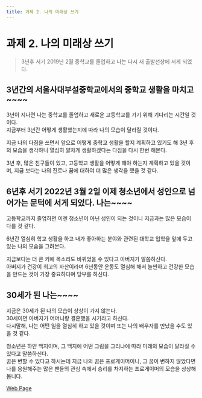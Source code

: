 ```yaml
---
title: 과제 2. 나의 미래상 쓰기
---
```

# 과제 2. 나의 미래상 쓰기
> 3년후 서기 2019년 2월 중학교를 졸업하고 나는 다시 새 출발선상에 서게 되었다.


## 3년간의 서울사대부설중학교에서의 중학교 생활을 마치고 ~~~~

3년이 지나면 나는 중학교를 졸업하고 새로운 고등학교를 가기 위해 기다리는 시간일 것이다.  
지금부터 3년간 어떻게 생활했는지에 따라 나의 모습이 달라질 것이다.  

지금 나의 다짐을 쓰면서 앞으로 어떻게 중학교 생활을 할지 계획하고 있기도 해 3년 후의 모습을 생각하니 열심히 알차게 생활하겠다는 다짐을 다시 한번 해본다.  

3년 후, 많은 친구들이 있고, 고등학교 생활을 어떻게 해야 하는지 계획하고 있을 것이며, 지금 보다는 나의 진로나 꿈에 대하여 더 많은 생각을 했을 것 같다.



## 6년후 서기 2022년 3월 2일 이제 청소년에서 성인으로 넘어가는 문턱에 서게 되었다. 나는~~~~

고등학교까지 졸업하면 이젠 청소년이 아닌 성인이 되는 것이니 지금과는 많은 모습이 다를 것 같다. 


6년간 열심히 학교 생활을 하고 내가 좋아하는 분야와 관련된 대학교 입학을 앞에 두고 있는 나의 모습을 그려본다.  

지금보다는 더 큰 키에 목소리도 바뀌었을 수 있다고 아버지가 말씀하신다.  
아버지가 건강이 최고의 자산이라며 6년동안 운동도 열심해 해서 늘씬하고 건강한 모습을 만드는 것이 가장 중요하다며 당부를 하신다.



## 30세가 된 나는~~~~

지금은 30세가 된 나의 모습이 상상이 가지 않는다.  
30세이면 아버지가 어머니랑 결혼했을 시기라고 하신다.  
다시말해, 나는 어떤 일을 열심히 하고 있을 것이며 또는 나의 배우자를 만났을 수도 있을 것 같다.

청소년은 하얀 백지이며, 그 백지에 어떤 그림을 그리냐에 따라 미래의 모습이 달라질 수 있다고 말씀하신다.  
꿈은 변할 수 있다고 하시는데 지금 나의 꿈은 프로게이머이니, 그 꿈이 변하지 않았다면 나를 응원해주는 많은 팬들의 관심 속에서 승리를 차지하는 프로게이머의 모습을 상상해 봅니다.

[Web Page](https://shpark1013.github.io/MiddleSchool/02.MyFuture)
